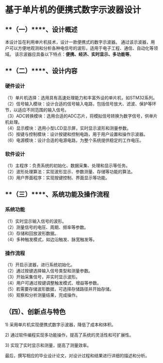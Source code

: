 # **基于单片机的便携式数字示波器设计**

## **（一）****、设计概述

本设计旨在利用单片机技术，设计一款便携式的数字示波器。
通过该示波器，用户可以方便地观测和分析各种电信号的波形，适用于电子工程、通信、自动化等领域。
该示波器应具备以下特点：__便携、经济、实时显示、多功能等__。

## **（二）****、设计内容

### **硬件设计**

（1）单片机选择：选用具有高速处理能力和丰富外设的单片机，如STM32系列。  
（2）信号输入模块：设计合适的信号输入电路，包括信号放大、滤波、保护等环节，以适应不同范围的输入信号。  
（3）ADC转换模块：选用合适的ADC芯片，将模拟信号转换为数字信号，供单片机处理。  
（4）显示模块：选用小型LCD显示屏，实时显示波形和测量参数。  
（5）按键与控制模块：设计按键和控制电路，用于用户设置和操作示波器。  
（6）电源模块：设计合适的电源电路，为整个系统提供稳定的工作电压。

### **软件设计**

（1）主程序：负责系统的初始化、数据采集、处理和显示等任务。  
（2）波形处理算法：实现波形显示、参数测量、存储等功能的算法。  
（3）用户界面程序：实现按键控制、界面显示等功能。

## **（三）****、系统功能及操作流程

### **系统功能**

（1）实时显示输入信号的波形。  
（2）测量信号的电压、周期、频率等参数。  
（3）存储和回放波形数据。  
（4）多种触发模式，如边沿触发、脉宽触发等。

### **操作流程**

（1）开启示波器，进行系统初始化。  
（2）通过按键选择输入信号类型和测量参数。  
（3）开始采集信号，并实时显示波形。  
（4）用户可通过按键调整触发模式、增益等参数。  
（5）若需要存储波形数据，可选择存储路径并开始存储。  
（6）观察和分析测量结果，完成操作。

## （四）、创新点与特色

1) 采用单片机实现便携式数字示波器，降低了成本和体积。

2) 通过软件编程实现多功能操作，提高了系统的灵活性和可扩展性。

3) 实现了实时显示和测量，提高了测量效率。

最后，撰写相应的毕业设计论文，对设计过程和结果进行详细的描述和分析。
